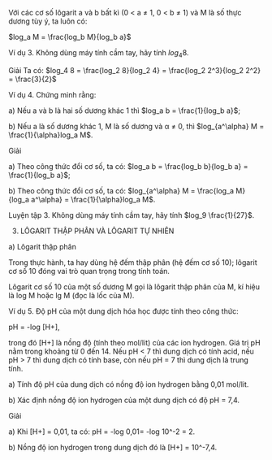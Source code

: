Với các cơ số lôgarit a và b bất kì (0 < a ≠ 1, 0 < b ≠ 1) và M là số thực dương tùy ý, ta luôn có:

$log_a M = \frac{log_b M}{log_b a}$

Ví dụ 3. Không dùng máy tính cầm tay, hãy tính $log_4 8$.

Giải
Ta có: $log_4 8 = \frac{log_2 8}{log_2 4} = \frac{log_2 2^3}{log_2 2^2} = \frac{3}{2}$

Ví dụ 4. Chứng minh rằng:

a) Nếu a và b là hai số dương khác 1 thì $log_a b = \frac{1}{log_b a}$;

b) Nếu a là số dương khác 1, M là số dương và α ≠ 0, thì $log_{a^\alpha} M = \frac{1}{\alpha}log_a M$.

Giải

a) Theo công thức đổi cơ số, ta có: $log_a b = \frac{log_b b}{log_b a} = \frac{1}{log_b a}$;

b) Theo công thức đổi cơ số, ta có: $log_{a^\alpha} M = \frac{log_a M}{log_a a^\alpha} = \frac{1}{\alpha}log_a M$.

Luyện tập 3. Không dùng máy tính cầm tay, hãy tính $log_9 \frac{1}{27}$.

3. LÔGARIT THẬP PHÂN VÀ LÔGARIT TỰ NHIÊN

a) Lôgarit thập phân

Trong thực hành, ta hay dùng hệ đếm thập phân (hệ đếm cơ số 10); lôgarit cơ số 10 đóng vai trò quan trọng trong tính toán.

Lôgarit cơ số 10 của một số dương M gọi là lôgarit thập phân của M, kí hiệu là log M hoặc lg M (đọc là lốc của M).

Ví dụ 5. Độ pH của một dung dịch hóa học được tính theo công thức:

pH = -log [H+],

trong đó [H+] là nồng độ (tính theo mol/lit) của các ion hydrogen. Giá trị pH nằm trong khoảng từ 0 đến 14. Nếu pH < 7 thì dung dịch có tính acid, nếu pH > 7 thì dung dịch có tính base, còn nếu pH = 7 thì dung dịch là trung tính.

a) Tính độ pH của dung dịch có nồng độ ion hydrogen bằng 0,01 mol/lit.

b) Xác định nồng độ ion hydrogen của một dung dịch có độ pH = 7,4.

Giải

a) Khi [H+] = 0,01, ta có: pH = -log 0,01= -log 10^-2 = 2.

b) Nồng độ ion hydrogen trong dung dịch đó là [H+] = 10^-7,4.